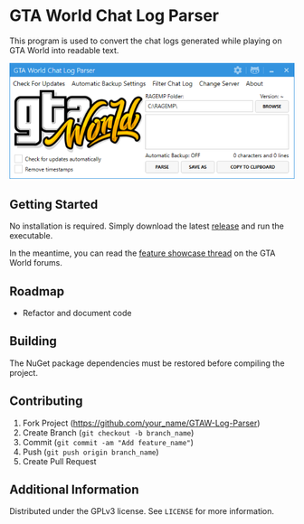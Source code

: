 # GTA World Chat Log Parser
This program is used to convert the chat logs generated while playing on GTA World into readable text.

![](header.png)

## Getting Started

No installation is required. Simply download the latest [release](https://github.com/MapleToo/GTAW-Log-Parser/releases) and run the executable.

In the meantime, you can read the [feature showcase thread](https://forum.gta.world/en/index.php?/topic/7690-chat-logs/) on the GTA World forums.

## Roadmap

- Refactor and document code

## Building

The NuGet package dependencies must be restored before compiling the project.

## Contributing

1. Fork Project (<https://github.com/your_name/GTAW-Log-Parser>)
2. Create Branch (`git checkout -b branch_name`)
3. Commit (`git commit -am "Add feature_name"`)
4. Push (`git push origin branch_name`)
5. Create Pull Request

## Additional Information

Distributed under the GPLv3 license. See ``LICENSE`` for more information.
